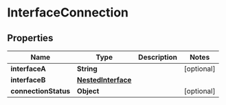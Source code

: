 # InterfaceConnection

## Properties
Name | Type | Description | Notes
------------ | ------------- | ------------- | -------------
**interfaceA** | **String** |  |  [optional]
**interfaceB** | [**NestedInterface**](NestedInterface.md) |  | 
**connectionStatus** | **Object** |  |  [optional]

